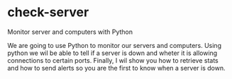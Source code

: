 # check-server
Monitor server and computers with Python

We are going to use Python to monitor our servers and computers. Using python we wil be able to tell if a server is down and wheter it is allowing connections to certain ports. Finally, I wil show you how to retrieve stats and how to send alerts so you are the first to know when a server is down.
